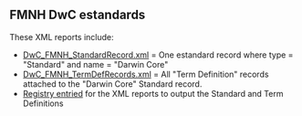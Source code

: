 ## FMNH DwC estandards

These XML reports include:
- [DwC_FMNH_StandardRecord.xml](fmnh/DwC_FMNH_StandardRecord.xml) = One estandard record where type = "Standard" and name = "Darwin Core"
- [DwC_FMNH_TermDefRecords.xml](fmnh/DwC_FMNH_TermDefRecords.xml) = All "Term Definition" records attached to the "Darwin Core" Standard record.
- [Registry entried](eregistr.csv) for the XML reports to output the Standard and Term Definitions
